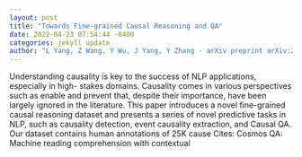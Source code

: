 ```yaml
--- 
layout: post 
title: "Towards Fine-grained Causal Reasoning and QA" 
date: 2022-04-23 07:54:44 -0400 
categories: jekyll update 
author: "L Yang, Z Wang, Y Wu, J Yang, Y Zhang - arXiv preprint arXiv:2204.07408, 2022" 
--- 
```

Understanding causality is key to the success of NLP applications, especially in high- stakes domains. Causality comes in various perspectives such as enable and prevent that, despite their importance, have been largely ignored in the literature. This paper introduces a novel fine-grained causal reasoning dataset and presents a series of novel predictive tasks in NLP, such as causality detection, event causality extraction, and Causal QA. Our dataset contains human annotations of 25K cause Cites: Cosmos QA: Machine reading comprehension with contextual